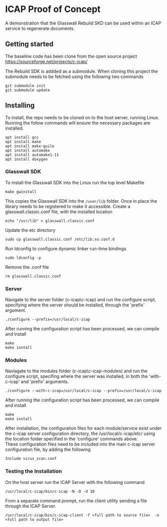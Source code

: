 # ICAP Proof of Concept
A demonstration that the Glasswall Rebuild SKD can be used within an ICAP service to regenerate documents.

## Getting started
The baseline code has been clone from the open source project
https://sourceforge.net/projects/c-icap/

The Rebuild SDK is addded as a submodule. When cloning this project the submodule needs to be fetched using the following two commands
```
git submodule init
git submodule update
```
## Installing

To install, the repo needs to be cloned on to the host server, running Linux.
Running the follow commands will ensure the necessary packages are installed.
```
apt install gcc
apt install make
apt install make-guile
apt install automake
apt install automake1.11
apt install doxygen
```

### Glasswall SDK
To install the Glasswall SDK into the Linux run the top level Makefile
```
make gwinstall
```
This copies the Glasswall SDK into the ```/user/lib``` folder.
Once in place the library needs to be registered to make it accessible.
Create a glasswall.classic.conf file, with the installed location
```
echo "/usr/lib" > glasswall.classic.conf
```
Update the etc directory
```
sudo cp glasswall.classic.conf /etc/lib.so.conf.d
```
Run ldconfig to configure dynamic linker run-time bindings
```
sudo ldconfig -p
```

Remove the .conf file
```
rm glasswall.classic.conf
```


### Server

Navigate to the server folder (c-icap\c-icap) and run the configure script, specifying where the server should be installed, through the 'prefix' argument.
```
./configure --prefix=/usr/local/c-icap
```
After running the configuration script has been processed, we can compile and install
```
make 
make install
```

### Modules

Naviagate to the modules folder (c-icap\c-icap-modules) and run the configure script, specifing where the server was installed, in both the 'with-c-icap' and 'prefix' arguments.
```
./configure --with-c-icap=/usr/local/c-icap --prefix=/usr/local/c-icap
```
After running the configuration script has been processed, we can compile and install
```
make 
make install
```

After installation, the configuration files for each module/service exist under the c-icap server configuration directory, the /usr/local/c-icap/etc/ using the location folder specified in the 'configure' commands above.  
These configuration files need to be included into the main c-icap server configuration file, by adding the following 
```
Include virus_scan.conf
```

### Testing the Installation

On the host server run the ICAP Server with the following command
```
/usr/local/c-icap/bin/c-icap -N -D -d 10
```

From a separate command prompt, run the client utility sending a file through the ICAP Server.
```
/usr/local/c-icap/bin/c-icap-client -f <full path to source file>  -o <full path to output file>
```

